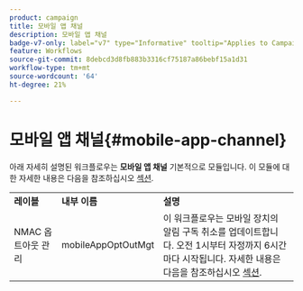 ```yaml
---
product: campaign
title: 모바일 앱 채널
description: 모바일 앱 채널
badge-v7-only: label="v7" type="Informative" tooltip="Applies to Campaign Classic v7 only"
feature: Workflows
source-git-commit: 8debcd3d8fb883b3316cf75187a86bebf15a1d31
workflow-type: tm+mt
source-wordcount: '64'
ht-degree: 21%

---
```



# 모바일 앱 채널{#mobile-app-channel}



아래 자세히 설명된 워크플로우는 **모바일 앱 채널** 기본적으로 모듈입니다. 이 모듈에 대한 자세한 내용은 다음을 참조하십시오 [섹션](../../delivery/using/about-mobile-app-channel.md).

<table> 
 <tbody> 
  <tr> 
   <td> <strong>레이블</strong><br /> </td> 
   <td> <strong>내부 이름</strong><br /> </td> 
   <td> <strong>설명</strong><br /> </td> 
  </tr> 
  <tr> 
   <td> <span class="uicontrol">NMAC 옵트아웃 관리</span> <br /> </td> 
   <td> <span class="uicontrol">mobileAppOptOutMgt</span> <br /> </td> 
   <td> 이 워크플로우는 모바일 장치의 알림 구독 취소를 업데이트합니다. 오전 1시부터 자정까지 6시간마다 시작됩니다. 자세한 내용은 다음을 참조하십시오 <a href="../../delivery/using/understanding-quarantine-management.md#push-notification-quarantines">섹션</a>.<br /> </td> 
  </tr> 
 </tbody> 
</table>

